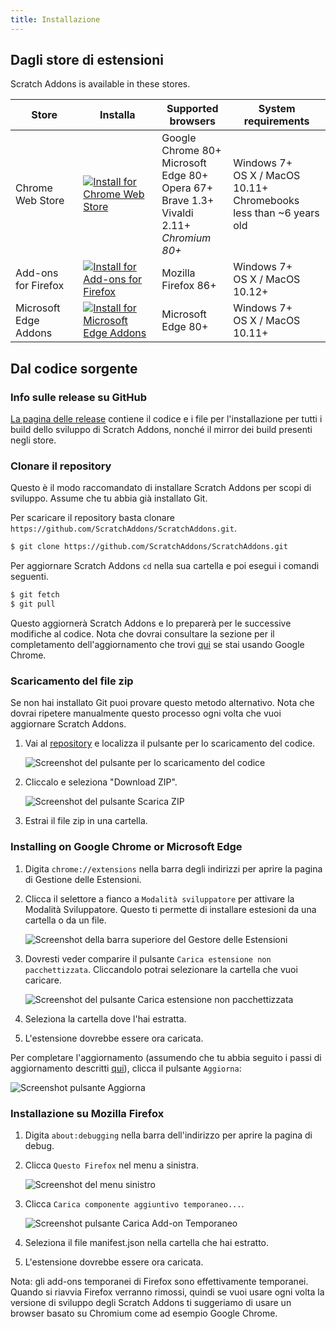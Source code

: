 ```yaml
---
title: Installazione
---
```


## Dagli store di estensioni

Scratch Addons is available in these stores.

| Store | Installa | Supported browsers | System requirements |
| - | - | - | - |
| Chrome Web Store | [![Install for Chrome Web Store](https://img.shields.io/chrome-web-store/v/fbeffbjdlemaoicjdapfpikkikjoneco?style=flat-square&logo=google-chrome&logoColor=white&label=install&color=4285F4)](https://chrome.google.com/webstore/detail/fbeffbjdlemaoicjdapfpikkikjoneco) | Google Chrome 80+<br />Microsoft Edge 80+<br />Opera 67+<br />Brave 1.3+<br />Vivaldi 2.11+<br />*Chromium 80+* | Windows 7+<br />OS X / MacOS 10.11+<br />Chromebooks less than ~6 years old
| Add-ons for Firefox | [![Install for Add-ons for Firefox](https://img.shields.io/amo/v/scratch-messaging-extension?style=flat-square&logo=firefox-browser&logoColor=white&label=install&color=FF7139)](https://addons.mozilla.org/firefox/addon/scratch-messaging-extension/) | Mozilla Firefox 86+ | Windows 7+<br />OS X / MacOS 10.12+
| Microsoft Edge Addons | [![Install for Microsoft Edge Addons](https://img.shields.io/badge/dynamic/json?style=flat-square&logo=microsoftedge&logoColor=white&label=install&color=0078D7&prefix=v&query=%24.version&url=https%3A%2F%2Fmicrosoftedge.microsoft.com%2Faddons%2Fgetproductdetailsbycrxid%2Filiepgjnemckemgnledoipfiilhajdjj)](https://microsoftedge.microsoft.com/addons/detail/iliepgjnemckemgnledoipfiilhajdjj) | Microsoft Edge 80+ | Windows 7+<br />OS X / MacOS 10.11+

## Dal codice sorgente

### Info sulle release su GitHub

[La pagina delle release](https://github.com/ScratchAddons/ScratchAddons/releases) contiene il codice e i file per l'installazione per tutti i build dello sviluppo di Scratch Addons, nonché il mirror dei build presenti negli store.

### Clonare il repository

Questo è il modo raccomandato di installare Scratch Addons per scopi di sviluppo. Assume che tu abbia già installato Git.

Per scaricare il repository basta clonare `https://github.com/ScratchAddons/ScratchAddons.git`.

```sh
$ git clone https://github.com/ScratchAddons/ScratchAddons.git
```
Per aggiornare Scratch Addons `cd` nella sua cartella e poi esegui i comandi seguenti.

```sh
$ git fetch
$ git pull
```

Questo aggiornerà Scratch Addons e lo preparerà per le successive modifiche al codice. Nota che dovrai consultare la sezione per il completamento dell'aggiornamento che trovi [qui](#install-on-google-chrome) se stai usando Google Chrome.


### Scaricamento del file zip

Se non hai installato Git puoi provare questo metodo alternativo. Nota che dovrai ripetere manualmente questo processo ogni volta che vuoi aggiornare Scratch Addons.

1. Vai al [repository](https://github.com/ScratchAddons/ScratchAddons) e localizza il pulsante per lo scaricamento del codice.

   ![Screenshot del pulsante per lo scaricamento del codice](/assets/img/docs/download-code-button.png)

2. Cliccalo e seleziona "Download ZIP".

   ![Screenshot del pulsante Scarica ZIP](/assets/img/docs/download-zipball-button.png)

3. Estrai il file zip in una cartella.

### Installing on Google Chrome or Microsoft Edge

1. Digita `chrome://extensions` nella barra degli indirizzi per aprire la pagina di Gestione delle Estensioni.

2. Clicca il selettore a fianco a `Modalità sviluppatore` per attivare la Modalità Sviluppatore. Questo ti permette di installare estesioni da una cartella o da un file.

   ![Screenshot della barra superiore del Gestore delle Estensioni](/assets/img/docs/developer-mode-toggle.png)

3. Dovresti veder comparire il pulsante `Carica estensione non pacchettizzata`. Cliccandolo potrai selezionare la cartella che vuoi caricare.

   ![Screenshot del pulsante Carica estensione non pacchettizzata](/assets/img/docs/load-unpacked-button.png)

4. Seleziona la cartella dove l'hai estratta.
5. L'estensione dovrebbe essere ora caricata.

Per completare l'aggiornamento (assumendo che tu abbia seguito i passi di aggiornamento descritti [qui](#cloning-the-repository)), clicca il pulsante `Aggiorna`:

![Screenshot pulsante Aggiorna](/assets/img/docs/update-button.png)


### Installazione su Mozilla Firefox

1. Digita `about:debugging` nella barra dell'indirizzo per aprire la pagina di debug.

2. Clicca `Questo Firefox` nel menu a sinistra.

   ![Screenshot del menu sinistro](/assets/img/docs/left-hand-menu.png)

4. Clicca `Carica componente aggiuntivo temporaneo...`.

   ![Screenshot pulsante Carica Add-on Temporaneo](/assets/img/docs/load-addon.png)

6. Seleziona il file manifest.json nella cartella che hai estratto.
7. L'estensione dovrebbe essere ora caricata.

Nota: gli add-ons temporanei di Firefox sono effettivamente temporanei. Quando si riavvia Firefox verranno rimossi, quindi se vuoi usare ogni volta la versione di sviluppo degli Scratch Addons ti suggeriamo di usare un browser basato su Chromium come ad esempio Google Chrome.

